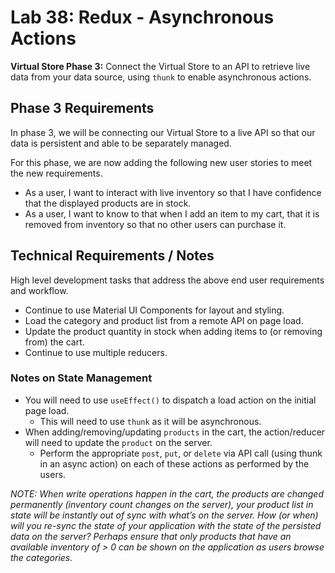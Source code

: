 # Lab 38: Redux - Asynchronous Actions

__Virtual Store Phase 3:__ 
Connect the Virtual Store to an API to retrieve live data from your data source, using `thunk` to enable asynchronous actions.

## Phase 3 Requirements

In phase 3, we will be connecting our Virtual Store to a live API so that our data is persistent and able to be separately managed.

For this phase, we are now adding the following new user stories to meet the new requirements.

- As a user, I want to interact with live inventory so that I have confidence that the displayed products are in stock.
- As a user, I want to know to that when I add an item to my cart, that it is removed from inventory so that no other users can purchase it.

## Technical Requirements / Notes

High level development tasks that address the above end user requirements and workflow.

- Continue to use Material UI Components for layout and styling.
- Load the category and product list from a remote API on page load.
- Update the product quantity in stock when adding items to (or removing from) the cart.
- Continue to use multiple reducers.

### Notes on State Management

- You will need to use `useEffect()` to dispatch a load action on the initial page load.
  - This will need to use `thunk` as it will be asynchronous.
- When adding/removing/updating `products` in the cart, the action/reducer will need to update the `product` on the server.
  - Perform the appropriate `post`, `put`, or `delete` via API call (using thunk in an async action) on each of these actions as performed by the users.

_NOTE: When write operations happen in the cart, the products are changed permanently (inventory count changes on the server), your product list in state will be instantly out of sync with what’s on the server. How (or when) will you re-sync the state of your application with the state of the persisted data on the server? Perhaps ensure that only products that have an available inventory of > 0 can be shown on the application as users browse the categories._

<!-- # Lab 37: Redux - Combined Reducers

__Virtual Store Phase 2:__ Continue work on the e-Commerce storefront, breaking up the store into __multiple reducers__ and sharing functionality/data between components.

For this phase, we are now adding the following new __user stories__ to meet the new requirements.

- ✅ As a user, I want to choose from products in the list and add them to my shopping cart.  
- ✅ As a user, I want to see the products that I’ve added to my shopping cart in a growing list on the side of the page.  
- ❓ As a user, I want to change the quantity of items I intend to purchase in the header. i.e. CART (1)  
- ✅ As a user, I want to be able to remove an item from my shopping cart.  

## Application Flow

- ✅ User sees a list of categories.
- ✅ Chooses a category and sees a list of products.
- ✅ Clicks the “Add to Cart” button on any product.
- ✅ Sees a list of all products in the `<SimpleCart />` side menu.
- ✅ Clicks the delete button on an item and sees the item removed (see stretch goals for this lab).
- ✅ Changes the cart total in the header. If two different products are in the cart you should see: CART (2)

## Technical Requirements / Notes

the high level development tasks that address the above end user requirements and workflow

- ✅ Continue to use Material UI Components for layout and styling.
- ✅ Add a “Cart” indicator to the header, like this: __Cart (0)__.
- ✅ Create a new __Cart__ component to show the items in the user’s cart.

### Application Architecture

- ✅ Add a new component to the page: `<SimpleCart />`
  - ✅ Displays a short list (title only) of products in the cart.
  - ✅ This should be present at all times.
- Home Page Operation:
  - When the user selects (clicks on) a category:
    - ✅ Identify that category as selected.
    - ✅ Show a list of products associated with the category, that have a quantity > 0.
    - ✅ Add an “add to cart” button to each product.
  - ✅ When a user clicks the “add to cart” button, add the item to their cart:
    - ✅ In the `<SimpleCart />` component, show a running list of the items in the cart (just the titles).
    - ✅ Change the `(0)` indicator in the header to show the actual number of items in the cart.
    - ✅ Reduce the number in stock for that product.

### Manage state in a Redux store with multiple reducers/actions

- Categories
  - ✅ State should be a list of categories as well as the active one.
    - ✅ Each category should have a normalized name, display name, and a description.
  - ✅ Create an action that will trigger the reducer to change the active category.
  - ✅ Update the active category in the reducer when this action is dispatched.
- Products
  - ✅ State should be a list of all products.
    - ✅ Each product should have a category association, name, description, price, inventory count.
  - ✅ Create an action that will trigger the reducer to filter the product list when the active category is changed.
    - Hint: Different reducers can respond to the same actions.
  - ✅ Create a reducer that will filter the products list based on the active category.
  - ✅ Create an action that will trigger the reducer to reduce the stock counter.
  - ✅ Create a reducer that reduces the # in stock when that action is dispatched.
- Cart
  - ✅ State should be an array of products that have been added (all product details).
  - ✅ Create an action that will trigger the reducer to add the selected item to the cart.
    - Hint: this could be the same action type as you create for the Products reducer.
  - ✅ Create a reducer that adds the product to the array of items in state.

### Stretch Goal

✅ Add a “Remove from Cart” button to each item in the cart.

- ✅ Change the indicator in the menu.
- ✅ Add 1 back to the # in stock for that product.

### Testing

Behavioral tests to assert all user stories are properly completed and operational. -->

<!-- # Lab: Class 36 - Application State with Redux

-Virtual Store Phase 1:- For this assignment, you will be starting the process of creating an e-Commerce storefront using React with Redux, coupled with your live API server.

## Before you begin

Create a UML diagram of the -Virtual Store- architecture on a whiteboard before you start.

## Phase 1 Requirements

In this first phase, our goal is to setup the basic scaffolding of the application with initial styling and basic behaviors.

This initial build sets up the file structure and state management so that we can progressively build this application in a scalable manner.

The following user/developer stories detail the major functionality for this phase of the project.

- As a user, I expect to see a list of available product categories in the store so that I can easily browse products.
- As a user, I want to choose a category and see a list of all available products matching that category.
- As a user, I want a clean, easy to use user interface so that I can shop the online store with confidence.

## Technical Requirements / Notes

- Create a visually appealing site using Material UI.
- Use a Redux Store to manage the state of categories and items in the store.
- Display a list of categories from state.
- When the user selects (clicks on) a category:
  - Identify that category as selected (change of class/display).
  - Show a list of products associated with the category.

### Application Architecture

Create the Virtual Store application as follows:

- Begin with creating your application using `create-react-app`.
- Install Material UI as a dependency.
- Write an `<App />` component that serves as the container for all sub-components of this application.
  - A `<Header />` component which shows the name of your virtual store.
  - A `<Footer />` component which shows your copyright and contact information.
  - A `<Categories />` component:
    Shows a list of all categories.
    Dispatches an action when one is clicked to “activate” it.
  - A `<Products />` component:
    Displays a list of products associated with the selected category.

### Notes on constructing the Redux Store:

- Categories
  - State should contain a list of categories as well as the active category.
    - Each category should have a normalized name, display name, and a description.
  - Create an action that will trigger the reducer to change the active category.
  - Update the active category in the reducer when this action is dispatched.
- Products
  - State should be a list of all products.
    - Each product should have a category association, name, description, price, inventory count.
  - Create an action that will trigger when the active category is changed.
    - HINT: Multiple reducers can respond to the same actions.
  - Create a reducer that will filter the products list based on the active category.
- Active Category
  - State should store active category.
    - Other components (products, etc) might need to reference this.

### Testing

Testing for the core behaviors (user stories) of the application is required. -->
